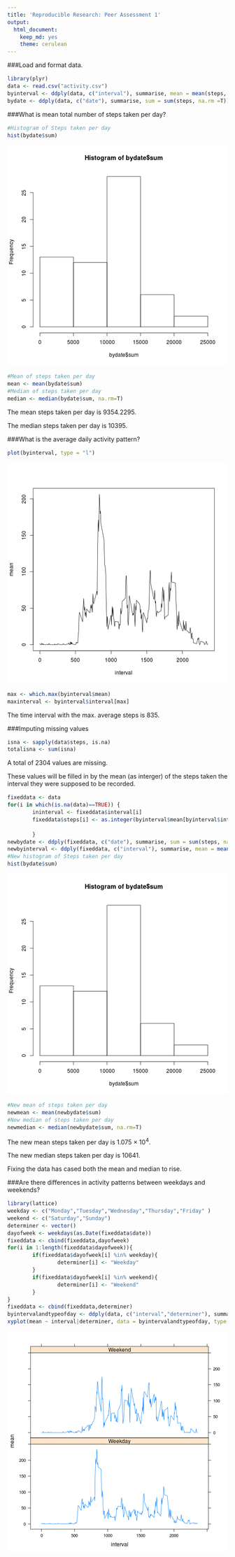 ```yaml
---
title: 'Reproducible Research: Peer Assessment 1'
output:
  html_document:
    keep_md: yes
    theme: cerulean
---
```

###Load and format data.


```r
library(plyr)
data <- read.csv("activity.csv")
byinterval <- ddply(data, c("interval"), summarise, mean = mean(steps, na.rm=T))
bydate <- ddply(data, c("date"), summarise, sum = sum(steps, na.rm =T))
```

###What is mean total number of steps taken per day?


```r
#Histogram of Steps taken per day
hist(bydate$sum)
```

![plot of chunk unnamed-chunk-2](figure/unnamed-chunk-2.png) 

```r
#Mean of steps taken per day
mean <- mean(bydate$sum)
#Median of steps taken per day
median <- median(bydate$sum, na.rm=T)
```
The mean steps taken per day is 9354.2295.

The median steps taken per day is 10395.

###What is the average daily activity pattern?

```r
plot(byinterval, type = "l")
```

![plot of chunk unnamed-chunk-3](figure/unnamed-chunk-3.png) 

```r
max <- which.max(byinterval$mean)
maxinterval <- byinterval$interval[max]
```
The time interval with the max. average steps is 835.

###Imputing missing values

```r
isna <- sapply(data$steps, is.na)
totalisna <- sum(isna)
```
A total of 2304 values are missing.

These values will be filled in by the mean (as interger) of the steps taken the interval they were supposed to be recorded.

```r
fixeddata <- data
for(i in which(is.na(data)==TRUE)) {
        ininterval <- fixeddata$interval[i]
        fixeddata$steps[i] <- as.integer(byinterval$mean[byinterval$interval==ininterval])
        
        }
newbydate <- ddply(fixeddata, c("date"), summarise, sum = sum(steps, na.rm =T))
newbyinterval <- ddply(fixeddata, c("interval"), summarise, mean = mean(steps, na.rm=T))
#New histogram of Steps taken per day
hist(bydate$sum)
```

![plot of chunk unnamed-chunk-5](figure/unnamed-chunk-5.png) 

```r
#New mean of steps taken per day
newmean <- mean(newbydate$sum)
#New median of steps taken per day
newmedian <- median(newbydate$sum, na.rm=T)
```
The new mean steps taken per day is 1.075 &times; 10<sup>4</sup>.

The  new median steps taken per day is 10641.

Fixing the data has cased both the mean and median to rise.

###Are there differences in activity patterns between weekdays and weekends?

```r
library(lattice)
weekday <- c("Monday","Tuesday","Wednesday","Thursday","Friday" )
weekend <- c("Saturday","Sunday")
determiner <- vector()
dayofweek <- weekdays(as.Date(fixeddata$date))
fixeddata <- cbind(fixeddata,dayofweek)
for(i in 1:length(fixeddata$dayofweek)){
        if(fixeddata$dayofweek[i] %in% weekday){
                determiner[i] <- "Weekday"
        }
        if(fixeddata$dayofweek[i] %in% weekend){
                determiner[i] <- "Weekend"
        }
}
fixeddata <- cbind(fixeddata,determiner)
byintervalandtypeofday <- ddply(data, c("interval","determiner"), summarise, mean = mean(steps, na.rm =T))
xyplot(mean ~ interval|determiner, data = byintervalandtypeofday, type = "l",layout = c(1, 2))
```

![plot of chunk unnamed-chunk-6](figure/unnamed-chunk-6.png) 
